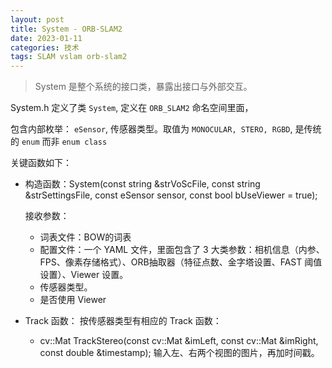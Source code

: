 ```yaml
---
layout: post
title: System - ORB-SLAM2
date: 2023-01-11
categories: 技术
tags: SLAM vslam orb-slam2
---
```

> System 是整个系统的接口类，暴露出接口与外部交互。

System.h 定义了类 `System`, 定义在 `ORB_SLAM2` 命名空间里面，

包含内部枚举： `eSensor`, 传感器类型。取值为 `MONOCULAR, STERO, RGBD`, 是传统的 `enum` 而非 `enum class`

关键函数如下：
- 构造函数：System(const string &strVoScFile, const string &strSettingsFile, const eSensor sensor, const bool bUseViewer = true);
  
  接收参数：
  
  - 词表文件：BOW的词表
  - 配置文件：一个 YAML 文件，里面包含了 3 大类参数：相机信息（内参、FPS、像素存储格式）、ORB抽取器（特征点数、金字塔设置、FAST 阈值设置）、Viewer 设置。
  - 传感器类型。
  - 是否使用 Viewer

- Track 函数： 按传感器类型有相应的 Track 函数：

  - cv::Mat TrackStereo(const cv::Mat &imLeft, const cv::Mat &imRight, const double &timestamp); 输入左、右两个视图的图片，再加时间戳。